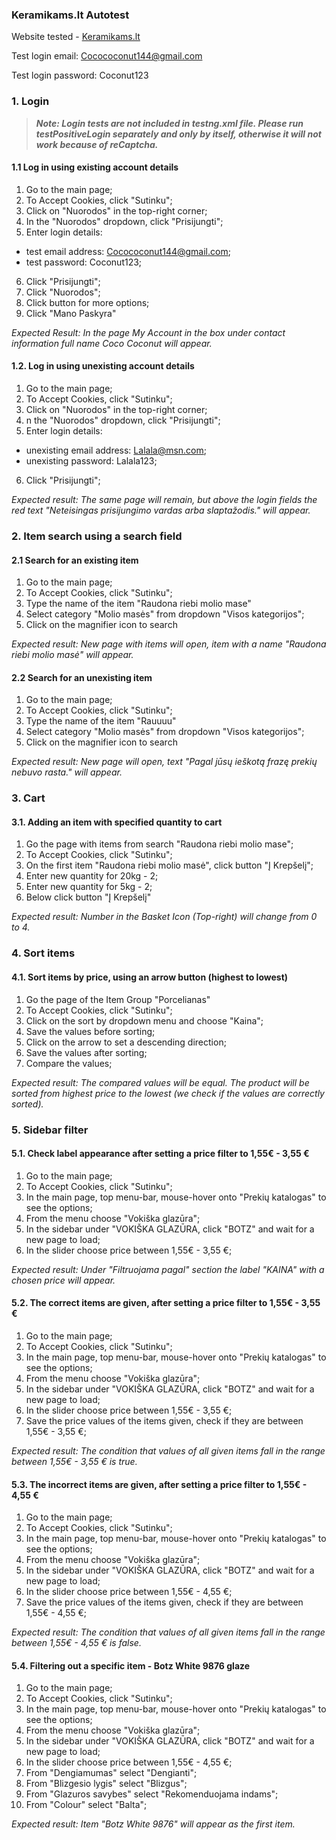 ### Keramikams.lt Autotest

Website tested - [Keramikams.lt](https://keramikams.lt/)

Test login email: Cocococonut144@gmail.com

Test login password: Coconut123

### 1. Login

> ***Note: Login tests are not included in testng.xml file. Please run testPositiveLogin separately and only by itself, otherwise it will not work because of reCaptcha.***

#### 1.1 Log in using existing account details

1. Go to the main page;
2. To Accept Cookies, click "Sutinku";
3. Click on "Nuorodos" in the top-right corner;
4. In the "Nuorodos" dropdown, click  "Prisijungti";
5. Enter login details:
  * test email address: Cocococonut144@gmail.com;
  * test password: Coconut123;
6. Click "Prisijungti";
7. Click "Nuorodos";
8. Click button for more options;
9. Click "Mano Paskyra"

*Expected Result: In the page My Account in the box under contact information full name Coco Coconut
will appear.*

#### 1.2. Log in using unexisting account details

1. Go to the main page;
2. To Accept Cookies, click "Sutinku";
3. Click on "Nuorodos" in the top-right corner;
4. n the "Nuorodos" dropdown, click  "Prisijungti";
5. Enter login details:
  * unexisting email address: Lalala@msn.com;
  * unexisting password: Lalala123;
6. Click "Prisijungti";

*Expected result: The same page will remain, but above the login fields the red text "Neteisingas prisijungimo vardas arba slaptažodis." will appear.*

### 2. Item search using a search field
#### 2.1 Search for an existing item

1. Go to the main page;
2. To Accept Cookies, click "Sutinku";
3. Type the name of the item "Raudona riebi molio mase"
4. Select category "Molio masės" from dropdown "Visos kategorijos";
5. Click on the magnifier icon to search

*Expected result: New page with items will open, item with a name "Raudona riebi molio masė" will appear.*

#### 2.2 Search for an unexisting item

1. Go to the main page;
2. To Accept Cookies, click "Sutinku";
3. Type the name of the item "Rauuuu"
4. Select category "Molio masės" from dropdown "Visos kategorijos";
5. Click on the magnifier icon to search

*Expected result: New page will open, text "Pagal jūsų ieškotą frazę prekių nebuvo rasta." will appear.*

### 3. Cart

#### 3.1. Adding an item with specified quantity to cart

1. Go the page with items from search "Raudona riebi molio mase";
2. To Accept Cookies, click "Sutinku";
3. On the first item "Raudona riebi molio masė", click button "Į Krepšelį";
4. Enter new quantity for 20kg - 2;
5. Enter new quantity for 5kg - 2;
6. Below click button "Į Krepšelį"

*Expected result: Number in the Basket Icon (Top-right) will change from 0 to 4.*

### 4. Sort items

#### 4.1.  Sort items by price, using an arrow button (highest to lowest)

1. Go the page of the Item Group "Porcelianas"
2. To Accept Cookies, click "Sutinku";
3. Click on the sort by dropdown menu and choose "Kaina";
4. Save the values before sorting;
5. Click on the arrow to set a descending direction;
6. Save the values after sorting;
7. Compare the values;

*Expected result: The compared values will be equal. The product will be sorted from highest price to the lowest (we check if the values are correctly sorted).*

### 5. Sidebar filter

#### 5.1. Check label appearance after setting a price filter to 1,55€ - 3,55 €

1. Go to the main page;
2. To Accept Cookies, click "Sutinku";
3. In the main page, top menu-bar, mouse-hover onto "Prekių katalogas" to see the options;
4. From the menu choose "Vokiška glazūra";
5. In the sidebar under "VOKIŠKA GLAZŪRA, click "BOTZ" and wait for a new page to load;
6. In the slider choose price between 1,55€ - 3,55 €;

*Expected result: Under "Filtruojama pagal" section the label "KAINA" with a chosen price will appear.*

#### 5.2. The correct items are given, after setting a price filter to 1,55€ - 3,55 €

1. Go to the main page;
2. To Accept Cookies, click "Sutinku";
3. In the main page, top menu-bar, mouse-hover onto "Prekių katalogas" to see the options;
4. From the menu choose "Vokiška glazūra";
5. In the sidebar under "VOKIŠKA GLAZŪRA, click "BOTZ" and wait for a new page to load;
6. In the slider choose price between 1,55€ - 3,55 €;
7. Save the price values of the items given, check if they are between 1,55€ - 3,55 €;

*Expected result: The condition that values of all given items fall in the range between 1,55€ - 3,55 € is true.*

#### 5.3. The incorrect items are given, after setting a price filter to 1,55€ - 4,55 €

1. Go to the main page;
2. To Accept Cookies, click "Sutinku";
3. In the main page, top menu-bar, mouse-hover onto "Prekių katalogas" to see the options;
4. From the menu choose "Vokiška glazūra";
5. In the sidebar under "VOKIŠKA GLAZŪRA, click "BOTZ" and wait for a new page to load;
6. In the slider choose price between 1,55€ - 4,55 €;
7. Save the price values of the items given, check if they are between 1,55€ - 4,55 €;

*Expected result: The condition that values of all given items fall in the range between 1,55€ - 4,55 € is false.* 

#### 5.4. Filtering out a specific item - Botz White 9876 glaze

1. Go to the main page;
2. To Accept Cookies, click "Sutinku";
3. In the main page, top menu-bar, mouse-hover onto "Prekių katalogas" to see the options;
4. From the menu choose "Vokiška glazūra";
5. In the sidebar under "VOKIŠKA GLAZŪRA, click "BOTZ" and wait for a new page to load;
6. In the slider choose price between 1,55€ - 4,55 €;
7. From "Dengiamumas" select "Dengianti";
8. From "Blizgesio lygis" select "Blizgus";
9. From "Glazuros savybes" select "Rekomenduojama indams";
10. From "Colour" select "Balta";

*Expected result: Item "Botz White 9876" will appear as the first item.* 

